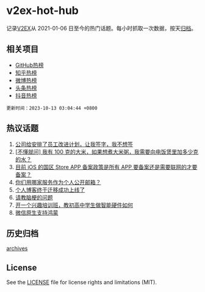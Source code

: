 # v2ex-hot-hub

 记录[V2EX](https://www.v2ex.com/)从 2021-01-06 日至今的热门话题。每小时抓取一次数据，按天[归档](archives)。
 
 ## 相关项目

- [GitHub热榜](https://github.com/lonnyzhang423/github-hot-hub)
- [知乎热榜](https://github.com/lonnyzhang423/zhihu-hot-hub)
- [微博热榜](https://github.com/lonnyzhang423/weibo-hot-hub)
- [头条热榜](https://github.com/lonnyzhang423/toutiao-hot-hub)
- [抖音热榜](https://github.com/lonnyzhang423/douyin-hot-hub)


 `更新时间：2023-10-13 03:04:44 +0800`

## 热议话题

1. [公司给安排了员工改进计划，让我签字，我不想签](https://www.v2ex.com/t/981210)
1. [[不懂就问] 我有 100 克的大米，如果想煮大米粥，我需要向电饭煲里加多少克的水？](https://www.v2ex.com/t/981333)
1. [目前 iOS 的国区 Store APP 备案政策是所有 APP 要备案还是需要联网的才要备案？](https://www.v2ex.com/t/981180)
1. [你们用哪家服务作为个人公开邮箱？](https://www.v2ex.com/t/981256)
1. [个人博客终于迁移成功上线了](https://www.v2ex.com/t/981227)
1. [请教脑梗的问题](https://www.v2ex.com/t/981198)
1. [开一个兴趣培训班，教初高中学生做智能硬件如何](https://www.v2ex.com/t/981219)
1. [微信原生支持鸿蒙](https://www.v2ex.com/t/981233)

## 历史归档

[archives](archives)

## License

See the [LICENSE](LICENSE) file for license rights and limitations (MIT).
